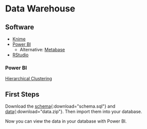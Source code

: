 # Data Warehouse

## Software

- [Knime](https://www.knime.com/downloads)
- [Power BI](https://powerbi.microsoft.com/en-us/downloads/)
  - Alternative: [Metabase](https://www.metabase.com/)
- [RStudio](https://posit.co/download/rstudio-desktop/)

### Power BI

[Hierarchical Clustering](https://www.youtube.com/watch?v=x6vXVJZ_eTY)

## First Steps

Download the [schema](data/schema.sql){:download="schema.sql"} and [data](data/data.zip){:download="data.zip"}. Then import them into your database.

Now you can view the data in your database with Power BI.
